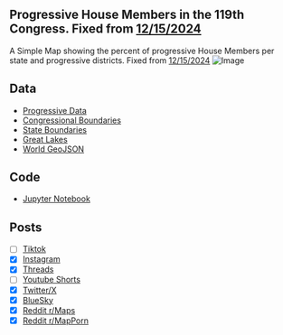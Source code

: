 ## Progressive House Members in the 119th Congress. Fixed from [12/15/2024](../Progressives_Per_State_119th_Congress/)
A Simple Map showing the percent of progressive House Members per state and progressive districts. Fixed from [12/15/2024](../Progressives_Per_State_119th_Congress/)
![Image](https://drive.google.com/uc?export=view&id=1taJe5CmgD0Va5V-dL9Tl7UGzHdY1B9Ka)

## Data
* [Progressive Data](https://en.wikipedia.org/wiki/Congressional_Progressive_Caucus)
* [Congressional Boundaries](https://www.census.gov/geographies/mapping-files/time-series/geo/tiger-geopackage-file.html)
* [State Boundaries](https://www.census.gov/geographies/mapping-files/time-series/geo/carto-boundary-file.html)
* [Great Lakes](https://usicecenter.gov/Products/GreatLakesData)
* [World GeoJSON](https://public.opendatasoft.com/explore/dataset/world-administrative-boundaries/export/?flg=en-us)


## Code
* [Jupyter Notebook](FormatData.ipynb)

## Posts
- [ ] [Tiktok]()
- [x] [Instagram](https://www.instagram.com/p/DEiPcjkSoDp/)
- [x] [Threads](https://www.threads.net/@vinemapper/post/DEiPdIcyhH5)
- [ ] [Youtube Shorts]()
- [x] [Twitter/X](https://x.com/VineMapper/status/1876702790912778598)
- [x] [BlueSky](https://bsky.app/profile/vinemapper.bsky.social/post/3lf6cudltlk2a)
- [x] [Reddit r/Maps](https://www.reddit.com/r/Maps/comments/1hvys7d/house_progressives_in_the_119th_congress/)
- [x] [Reddit r/MapPorn](https://www.reddit.com/r/MapPorn/comments/1hvyqgv/house_progressives_in_the_119th_congress/)

